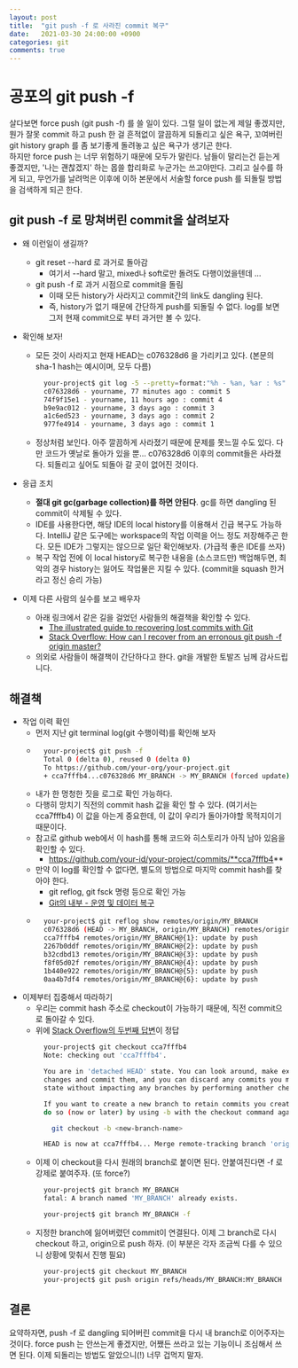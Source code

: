 ```yaml
---
layout: post
title:  "git push -f 로 사라진 commit 복구"
date:   2021-03-30 24:00:00 +0900
categories: git
comments: true
---
```


# 공포의 git push -f
살다보면 force push (git push -f) 를 쓸 일이 있다. 그럴 일이 없는게 제일 좋겠지만, 뭔가 잘못 commit 하고 push 한 걸 흔적없이 깔끔하게 되돌리고 싶은 욕구, 꼬여버린 git history graph 를 좀 보기좋게 돌려놓고 싶은 욕구가 생기곤 한다.  
하지만 force push 는 너무 위험하기 때문에 모두가 말린다. 남들이 말리는건 듣는게 좋겠지만, '나는 괜찮겠지' 하는 몹쓸 합리화로 누군가는 쓰고야만다. 그리고 실수를 하게 되고, 무언가를 날려먹은 이후에 이하 본문에서 서술할 force push 를 되돌릴 방법을 검색하게 되곤 한다.  

## git push -f 로 망쳐버린 commit을 살려보자
* 왜 이런일이 생길까?
  - git reset --hard 로 과거로 돌아감
    - 여기서 --hard 말고, mixed나 soft로만 돌려도 다행이었을텐데 ...
  - git push -f 로 과거 시점으로 commit을 돌림 
    - 이때 모든 history가 사라지고 commit간의 link도 dangling 된다.
    - 즉, history가 없기 때문에 간단하게 push를 되돌릴 수 없다. log를 보면 그저 현재 commit으로 부터 과거만 볼 수 있다.
* 확인해 보자!
  - 모든 것이 사라지고 현재 HEAD는 c076328d6 을 가리키고 있다. (본문의 sha-1 hash는 예시이며, 모두 다름)
    ``` bash
      your-project$ git log -5 --pretty=format:"%h - %an, %ar : %s"
      c076328d6 - yourname, 77 minutes ago : commit 5
      74f9f15e1 - yourname, 11 hours ago : commit 4
      b9e9ac012 - yourname, 3 days ago : commit 3
      a1c6ed523 - yourname, 3 days ago : commit 2
      977fe4914 - yourname, 3 days ago : commit 1
    ```
  - 정상처럼 보인다. 아주 깔끔하게 사라졌기 때문에 문제를 못느낄 수도 있다. 다만 코드가 옛날로 돌아가 있을 뿐... c076328d6 이후의 commit들은 사라졌다. 되돌리고 싶어도 되돌아 갈 곳이 없어진 것이다.

* 응급 조치
  - **절대 git gc(garbage collection)를 하면 안된다**. gc를 하면 dangling 된 commit이 삭제될 수 있다.
  - IDE를 사용한다면, 해당 IDE의 local history를 이용해서 긴급 복구도 가능하다. IntelliJ 같은 도구에는 workspace의 작업 이력을 어느 정도 저장해주곤 한다. 모든 IDE가 그렇지는 않으므로 일단 확인해보자. (가급적 좋은 IDE를 쓰자)
  - 복구 작업 전에 이 local history로 복구한 내용을 (소스코드만) 백업해두면, 최악의 경우 history는 잃어도 작업물은 지킬 수 있다. (commit을 squash 한거라고 정신 승리 가능)

* 이제 다른 사람의 실수를 보고 배우자
  - 아래 링크에서 같은 길을 걸었던 사람들의 해결책을 확인할 수 있다.
    - [The illustrated guide to recovering lost commits with Git](http://www.programblings.com/2008/06/07/the-illustrated-guide-to-recovering-lost-commits-with-git/)
    - [Stack Overflow: How can I recover from an erronous git push -f origin master?](https://stackoverflow.com/questions/3973994/how-can-i-recover-from-an-erronous-git-push-f-origin-master)
  - 의외로 사람들이 해결책이 간단하다고 한다. git을 개발한 토발즈 님께 감사드립니다.

## 해결책
* 작업 이력 확인
  - 먼저 지난 git terminal log(git 수행이력)를 확인해 보자
  - 
    ```` bash
      your-project$ git push -f
      Total 0 (delta 0), reused 0 (delta 0)
      To https://github.com/your-org/your-project.git
      + cca7fffb4...c076328d6 MY_BRANCH -> MY_BRANCH (forced update)
    ````
  - 내가 한 멍청한 짓을 로그로 확인 가능하다. 
  - 다행히 망치기 직전의 commit hash 값을 확인 할 수 있다. (여기서는 cca7fffb4) 이 값을 아는게 중요한데, 이 값이 우리가 돌아가야할 목적지이기 때문이다.
  - 참고로 github web에서 이 hash를 통해 코드와 히스토리가 아직 남아 있음을 확인할 수 있다.
    - https://github.com/your-id/your-project/commits/**cca7fffb4**
  - 만약 이 log를 확인할 수 없다면, 별도의 방법으로 마지막 commit hash를 찾아야 한다.
    - git reflog, git fsck 명령 등으로 확인 가능
    - [Git의 내부 - 운영 및 데이터 복구](https://git-scm.com/book/ko/v2/Git%EC%9D%98-%EB%82%B4%EB%B6%80-%EC%9A%B4%EC%98%81-%EB%B0%8F-%EB%8D%B0%EC%9D%B4%ED%84%B0-%EB%B3%B5%EA%B5%AC)
  - 
    ``` bash
      your-project$ git reflog show remotes/origin/MY_BRANCH
      c076328d6 (HEAD -> MY_BRANCH, origin/MY_BRANCH) remotes/origin/MY_BRANCH@{0}: update by push
      cca7fffb4 remotes/origin/MY_BRANCH@{1}: update by push
      2267b0ddf remotes/origin/MY_BRANCH@{2}: update by push
      b32cdbd13 remotes/origin/MY_BRANCH@{3}: update by push
      f8f05d02f remotes/origin/MY_BRANCH@{4}: update by push
      1b440e922 remotes/origin/MY_BRANCH@{5}: update by push
      0aa4b7df4 remotes/origin/MY_BRANCH@{6}: update by push
    ```
* 이제부터 집중해서 따라하기
  - 우리는 commit hash 주소로 checkout이 가능하기 때문에, 직전 commit으로 돌아갈 수 있다.
  - 위에 [Stack Overflow의 두번째 답변](https://stackoverflow.com/a/24373376/8350542)이 정답
    ``` bash
      your-project$ git checkout cca7fffb4
      Note: checking out 'cca7fffb4'.

      You are in 'detached HEAD' state. You can look around, make experimental
      changes and commit them, and you can discard any commits you make in this
      state without impacting any branches by performing another checkout.

      If you want to create a new branch to retain commits you create, you may
      do so (now or later) by using -b with the checkout command again. Example:

        git checkout -b <new-branch-name>

      HEAD is now at cca7fffb4... Merge remote-tracking branch 'origin/master' into MY_BRANCH
    ```
  - 이제 이 checkout을 다시 원래의 branch로 붙이면 된다. 안붙여진다면 -f 로 강제로 붙여주자. (또 force?)
    ``` bash
      your-project$ git branch MY_BRANCH
      fatal: A branch named 'MY_BRANCH' already exists.

      your-project$ git branch MY_BRANCH -f
    ```
  - 지정한 branch에 잃어버렸던 commit이 연결된다. 이제 그 branch로 다시 checkout 하고, origin으로 push 하자.
  (이 부분은 각자 조금씩 다를 수 있으니 상황에 맞춰서 진행 필요)
    ``` bash
      your-project$ git checkout MY_BRANCH
      your-project$ git push origin refs/heads/MY_BRANCH:MY_BRANCH
    ```

## 결론
요약하자면, push -f 로 dangling 되어버린 commit을 다시 내 branch로 이어주자는 것이다.
force push 는 안쓰는게 좋겠지만, 어쨌든 쓰라고 있는 기능이니 조심해서 쓰면 된다. 이제 되돌리는 방법도 알았으니(!) 너무 겁먹지 말자.
